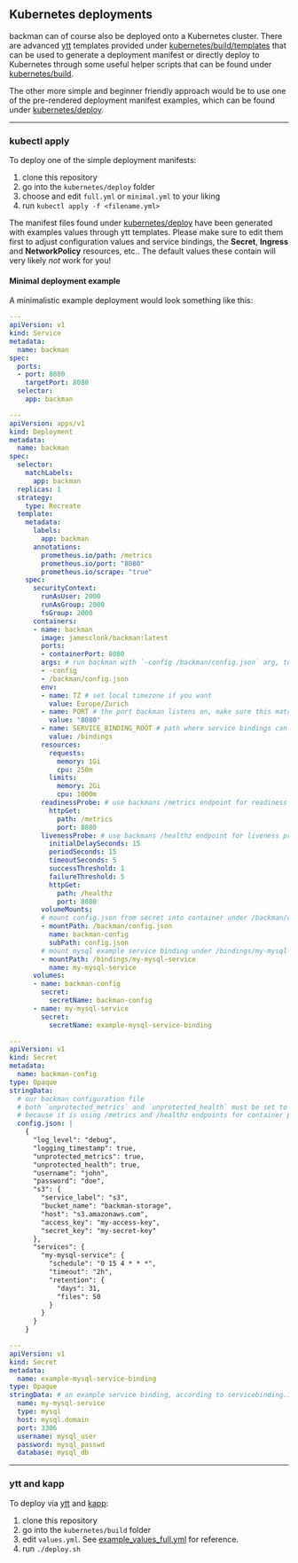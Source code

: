 ## Kubernetes deployments

backman can of course also be deployed onto a Kubernetes cluster. There are advanced [ytt](https://carvel.dev/ytt/) templates provided under [kubernetes/build/templates](/kubernetes/build/templates) that can be used to generate a deployment manifest or directly deploy to Kubernetes through some useful helper scripts that can be found under [kubernetes/build](/kubernetes/build).

The other more simple and beginner friendly approach would be to use one of the pre-rendered deployment manifest examples, which can be found under [kubernetes/deploy](/kubernetes/deploy).

-----

### kubectl apply

To deploy one of the simple deployment manifests:

1. clone this repository
2. go into the `kubernetes/deploy` folder
3. choose and edit `full.yml` or `minimal.yml` to your liking
4. run `kubectl apply -f <filename.yml>`

The manifest files found under [kubernetes/deploy](/kubernetes/deploy) have been generated with examples values through ytt templates. Please make sure to edit them first to adjust configuration values and service bindings, the **Secret**, **Ingress** and **NetworkPolicy** resources, etc.. The default values these contain will very likely *not* work for you!

#### Minimal deployment example

A minimalistic example deployment would look something like this:
```yaml
---
apiVersion: v1
kind: Service
metadata:
  name: backman
spec:
  ports:
  - port: 8080
    targetPort: 8080
  selector:
    app: backman

---
apiVersion: apps/v1
kind: Deployment
metadata:
  name: backman
spec:
  selector:
    matchLabels:
      app: backman
  replicas: 1
  strategy:
    type: Recreate
  template:
    metadata:
      labels:
        app: backman
      annotations:
        prometheus.io/path: /metrics
        prometheus.io/port: "8080"
        prometheus.io/scrape: "true"
    spec:
      securityContext:
        runAsUser: 2000
        runAsGroup: 2000
        fsGroup: 2000
      containers:
      - name: backman
        image: jamesclonk/backman:latest
        ports:
        - containerPort: 8080
        args: # run backman with `-config /backman/config.json` arg, to specify path of configfile
        - -config
        - /backman/config.json
        env:
        - name: TZ # set local timezone if you want
          value: Europe/Zurich
        - name: PORT # the port backman listens on, make sure this matches `containerPort`
          value: "8080"
        - name: SERVICE_BINDING_ROOT # path where service bindings can be found under
          value: /bindings
        resources:
          requests:
            memory: 1Gi
            cpu: 250m
          limits:
            memory: 2Gi
            cpu: 1000m
        readinessProbe: # use backmans /metrics endpoint for readiness probe
          httpGet:
            path: /metrics
            port: 8080
        livenessProbe: # use backmans /healthz endpoint for liveness probe
          initialDelaySeconds: 15
          periodSeconds: 15
          timeoutSeconds: 5
          successThreshold: 1
          failureThreshold: 5
          httpGet:
            path: /healthz
            port: 8080
        volumeMounts:
        # mount config.json from secret into container under /backman/config.json
        - mountPath: /backman/config.json
          name: backman-config
          subPath: config.json
        # mount mysql example service binding under /bindings/my-mysql-service, according to servicebinding.io spec
        - mountPath: /bindings/my-mysql-service
          name: my-mysql-service
      volumes:
      - name: backman-config
        secret:
          secretName: backman-config
      - name: my-mysql-service
        secret:
          secretName: example-mysql-service-binding

---
apiVersion: v1
kind: Secret
metadata:
  name: backman-config
type: Opaque
stringData:
  # our backman configuration file
  # both `unprotected_metrics` and `unprotected_health` must be set to `true` for the above deployment to work,
  # because it is using /metrics and /healthz endpoints for container probes.
  config.json: |
    {
      "log_level": "debug",
      "logging_timestamp": true,
      "unprotected_metrics": true,
      "unprotected_health": true,
      "username": "john",
      "password": "doe",
      "s3": {
        "service_label": "s3",
        "bucket_name": "backman-storage",
        "host": "s3.amazonaws.com",
        "access_key": "my-access-key",
        "secret_key": "my-secret-key"
      },
      "services": {
        "my-mysql-service": {
          "schedule": "0 15 4 * * *",
          "timeout": "2h",
          "retention": {
            "days": 31,
            "files": 50
          }
        }
      }
    }

---
apiVersion: v1
kind: Secret
metadata:
  name: example-mysql-service-binding
type: Opaque
stringData: # an example service binding, according to servicebinding.io spec
  name: my-mysql-service
  type: mysql
  host: mysql.domain
  port: 3306
  username: mysql_user
  password: mysql_passwd
  database: mysql_db
```

-----

### ytt and kapp

To deploy via [ytt](https://carvel.dev/ytt/) and [kapp](https://carvel.dev/kapp/):

1. clone this repository
2. go into the `kubernetes/build` folder
3. edit `values.yml`.
	See [example_values_full.yml](/kubernetes/build/example_values_full.yml) for reference.
4. run `./deploy.sh`
